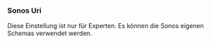 ﻿### Sonos Uri

Diese Einstellung ist nur für Experten. 
Es können die Sonos eigenen Schemas verwendet werden.

